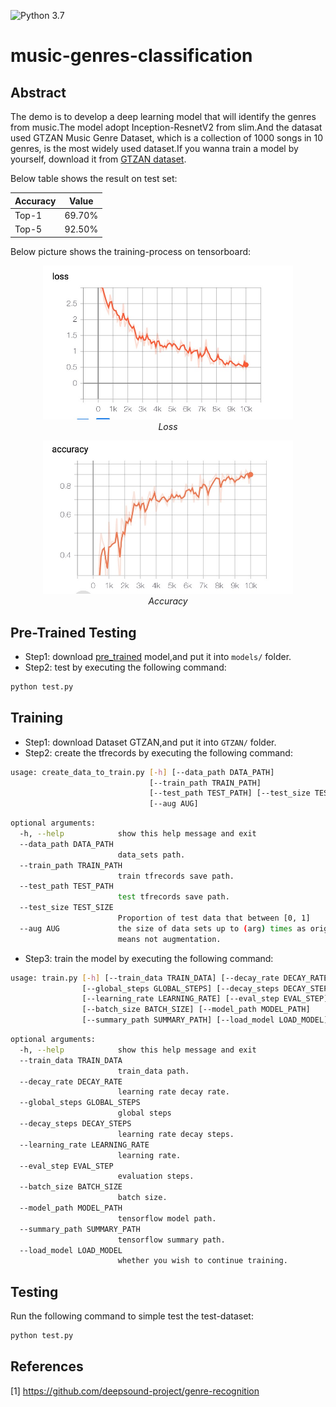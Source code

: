 ![Python 3.7](https://img.shields.io/badge/python-3.7-green.svg)

# music-genres-classification
## Abstract
The demo is to develop a deep learning model that will identify the genres from music.The model adopt Inception-ResnetV2 from slim.And the datasat used GTZAN Music Genre Dataset, which is a collection of 1000 songs in 10 genres, is the most widely used dataset.If you wanna train a model by yourself, download it from [GTZAN dataset](http://opihi.cs.uvic.ca/sound/genres.tar.gz).

Below table shows the result on test set:

Accuracy | Value
--------- | ---------
Top-1 | 69.70%
Top-5 | 92.50%

Below picture shows the training-process on tensorboard:
<p align="center">
  <img src="tensorboard/loss.jpg" width="400"> <br />
  <em> Loss </em>
</p>
<p align="center">
  <img src="tensorboard/accuracy.jpg" width="400"> <br />
  <em> Accuracy</em>
</p>

## Pre-Trained Testing

* Step1: download [pre_trained](https://pan.baidu.com/s/1Pg7UH5rj_xCv77Wz4sCy_A) model,and put it into `models/` folder.
* Step2: test by executing the following command:
```python 
python test.py
```

## Training

* Step1: download Dataset GTZAN,and put it into `GTZAN/` folder.
* Step2: create the tfrecords by executing the following command:
```Bash 
usage: create_data_to_train.py [-h] [--data_path DATA_PATH]
                               [--train_path TRAIN_PATH]
                               [--test_path TEST_PATH] [--test_size TEST_SIZE]
                               [--aug AUG]
```
```Bash
optional arguments:
  -h, --help            show this help message and exit
  --data_path DATA_PATH
                        data_sets path.
  --train_path TRAIN_PATH
                        train tfrecords save path.
  --test_path TEST_PATH
                        test tfrecords save path.
  --test_size TEST_SIZE
                        Proportion of test data that between [0, 1]
  --aug AUG             the size of data sets up to (arg) times as original. 1
                        means not augmentation.                        

```
* Step3: train the model by executing the following command:
```Bash 
usage: train.py [-h] [--train_data TRAIN_DATA] [--decay_rate DECAY_RATE]
                [--global_steps GLOBAL_STEPS] [--decay_steps DECAY_STEPS]
                [--learning_rate LEARNING_RATE] [--eval_step EVAL_STEP]
                [--batch_size BATCH_SIZE] [--model_path MODEL_PATH]
                [--summary_path SUMMARY_PATH] [--load_model LOAD_MODEL]
```

```Bash           
optional arguments:
  -h, --help            show this help message and exit
  --train_data TRAIN_DATA
                        train_data path.
  --decay_rate DECAY_RATE
                        learning rate decay rate.
  --global_steps GLOBAL_STEPS
                        global steps
  --decay_steps DECAY_STEPS
                        learning rate decay steps.
  --learning_rate LEARNING_RATE
                        learning rate.
  --eval_step EVAL_STEP
                        evaluation steps.
  --batch_size BATCH_SIZE
                        batch size.
  --model_path MODEL_PATH
                        tensorflow model path.
  --summary_path SUMMARY_PATH
                        tensorflow summary path.
  --load_model LOAD_MODEL
                        whether you wish to continue training.
```

## Testing

Run the following command to simple test the test-dataset:
```python 
python test.py
```

## References

[1] https://github.com/deepsound-project/genre-recognition



